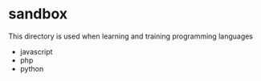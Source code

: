 # sandbox
This directory is used when learning and training programming languages

* javascript
* php
* python
